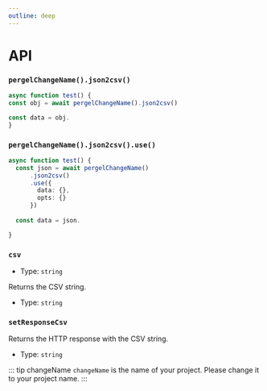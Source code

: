 ```yaml
---
outline: deep
---
```


# API

### `pergelChangeName().json2csv()`

```ts twoslash [server/example.ts]
async function test() {
const obj = await pergelChangeName().json2csv()

const data = obj.
}
```


### `pergelChangeName().json2csv().use()`

```ts twoslash [server/example.ts]
async function test() {
  const json = await pergelChangeName()
      .json2csv()
      .use({
        data: {},
        opts: {}
      })
      
  const data = json.

}
```

### `csv`

- Type: `string`

Returns the CSV string.

- Type: `string`

### `setResponseCsv`

Returns the HTTP response with the CSV string.

- Type: `string`

<!-- automd:changeName -->

::: tip changeName
`changeName` is the name of your project. Please change it to your project name.
:::

<!-- /automd -->